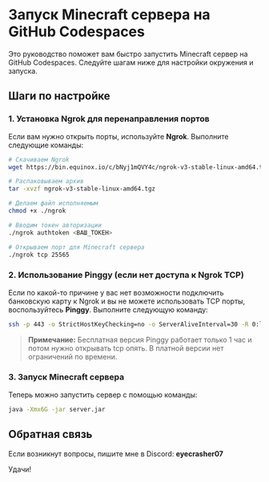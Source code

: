 
# Запуск Minecraft сервера на GitHub Codespaces

Это руководство поможет вам быстро запустить Minecraft сервер на GitHub Codespaces. Следуйте шагам ниже для настройки окружения и запуска.

## Шаги по настройке

### 1. Установка Ngrok для перенаправления портов
Если вам нужно открыть порты, используйте **Ngrok**. Выполните следующие команды:

```bash
# Скачиваем Ngrok
wget https://bin.equinox.io/c/bNyj1mQVY4c/ngrok-v3-stable-linux-amd64.tgz

# Распаковываем архив
tar -xvzf ngrok-v3-stable-linux-amd64.tgz

# Делаем файл исполняемым
chmod +x ./ngrok

# Вводим токен авторизации
./ngrok authtoken <ВАШ_ТОКЕН>

# Открываем порт для Minecraft сервера
./ngrok tcp 25565
```

### 2. Использование Pinggy (если нет доступа к Ngrok TCP)
Если по какой-то причине у вас нет возможности подключить банковскую карту к Ngrok и вы не можете использовать TCP порты, воспользуйтесь **Pinggy**. Выполните следующую команду:

```bash
ssh -p 443 -o StrictHostKeyChecking=no -o ServerAliveInterval=30 -R 0:localhost:<ПОРТ_СЕРВЕРА> tcp@a.pinggy.io
```

> **Примечание:** Бесплатная версия Pinggy работает только 1 час и потом нужно открывать tcp опять. В платной версии нет ограничений по времени.

### 3. Запуск Minecraft сервера
Теперь можно запустить сервер с помощью команды:

```bash
java -Xmx6G -jar server.jar
```

## Обратная связь
Если возникнут вопросы, пишите мне в Discord: **eyecrasher07**

Удачи!
